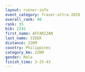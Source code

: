 ```yaml
---
layout: runner-info 
event_category: fraser-ultra-2019 
overall_rank: 48
rank: 35
bib: 2242
first_name: AFFARIZAN
last_name: SIDEK
distance: 22KM
country: Philippines
category_km: 22KM
gender: Male
finish_time: 3-25-43
---
```

